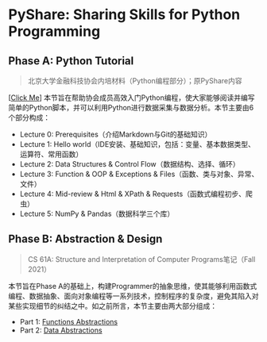 # PyShare: Sharing Skills for Python Programming

## Phase A: Python Tutorial

> 北京大学金融科技协会内培材料（Python编程部分）；原PyShare内容

[[Click Me](/Archived)] 本节旨在帮助协会成员高效入门Python编程，使大家能够阅读并编写简单的Python脚本，并可以利用Python进行数据采集与数据分析。本节主要由6个部分构成：

- Lecture 0: Prerequisites（介绍Markdown与Git的基础知识）
- Lecture 1: Hello world（IDE安装、基础知识，包括：变量、基本数据类型、运算符、常用函数）
- Lecture 2: Data Structures & Control Flow（数据结构、选择、循环）
- Lecture 3: Function & OOP & Exceptions & Files（函数、类与对象、异常、文件）
- Lecture 4: Mid-review & Html & XPath & Requests（函数式编程初步、爬虫）
- Lecture 5: NumPy & Pandas（数据科学三个库）

## Phase B: Abstraction & Design

> CS 61A: Structure and Interpretation of Computer Programs笔记（Fall 2021）

本节旨在Phase A的基础上，构建Programmer的抽象思维，使其能够利用函数式编程、数据抽象、面向对象编程等一系列技术，控制程序的复杂度，避免其陷入对某些实现细节的纠结之中。如之前所言，本节主要由两大部分组成：

* Part 1: [Functions Abstractions](/Functions%20Abstraction/)
* Part 2: [Data Abstractions](/Data%20Abstraction/)
